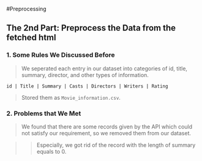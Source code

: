 #Preprocessing
## The 2nd Part: Preprocess the Data from the fetched html
### 1. Some Rules We Discussed Before

> We seperated each entry in our dataset into categories of id, title, summary, director, and other types of information. 

`id | Title | Summary | Casts | Directors | Writers | Rating`

> Stored them as `Movie_information.csv`.

### 2. Problems that We Met

> We found that there are some records given by the API which could not satisfy our requirement, so we removed them from our dataset.

>> Especially, we got rid of the record with the length of summary equals to 0.
